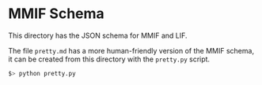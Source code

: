# MMIF Schema

This directory has the JSON schema for MMIF and LIF.

The file `pretty.md` has a more human-friendly version of the MMIF schema, it can be created from this directory with the `pretty.py` script.

```bash
$> python pretty.py
```


